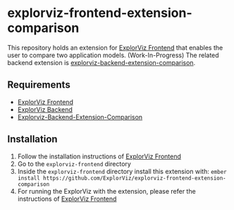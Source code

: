 # explorviz-frontend-extension-comparison

This repository holds an extension for [ExplorViz Frontend](https://github.com/ExplorViz/explorviz-frontend) that enables the user to compare two application models. (Work-In-Progress)
The related backend extension is [explorviz-backend-extension-comparison](https://github.com/ExplorViz/explorviz-backend-extension-comparison).


## Requirements
- [ExplorViz Frontend](https://github.com/ExplorViz/explorviz-frontend)
- [ExplorViz Backend](https://github.com/ExplorViz/explorviz-backend)
- [Explorviz-Backend-Extension-Comparison](https://github.com/ExplorViz/explorviz-backend-extension-comparison)

## Installation
1. Follow the installation instructions of [ExplorViz Frontend](https://github.com/ExplorViz/explorviz-frontend)
2. Go to the `explorviz-frontend` directory
3. Inside the `explorviz-frontend` directory install this extension with: `ember install https://github.com/ExplorViz/explorviz-frontend-extension-comparison`
4. For running the ExplorViz with the extension, please refer the instructions of [ExplorViz Frontend](https://github.com/ExplorViz/explorviz-frontend)

